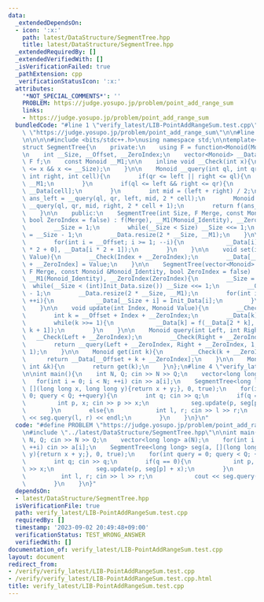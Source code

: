 ```yaml
---
data:
  _extendedDependsOn:
  - icon: ':x:'
    path: latest/DataStructure/SegmentTree.hpp
    title: latest/DataStructure/SegmentTree.hpp
  _extendedRequiredBy: []
  _extendedVerifiedWith: []
  _isVerificationFailed: true
  _pathExtension: cpp
  _verificationStatusIcon: ':x:'
  attributes:
    '*NOT_SPECIAL_COMMENTS*': ''
    PROBLEM: https://judge.yosupo.jp/problem/point_add_range_sum
    links:
    - https://judge.yosupo.jp/problem/point_add_range_sum
  bundledCode: "#line 1 \"verify_latest/LIB-PointAddRangeSum.test.cpp\"\n#define PROBLEM\
    \ \"https://judge.yosupo.jp/problem/point_add_range_sum\"\n\n#line 1 \"latest/DataStructure/SegmentTree.hpp\"\
    \n\n\n\n#include <bits/stdc++.h>\nusing namespace std;\n\ntemplate<typename Monoid>\n\
    struct SegmentTree{\n    private:\n    using F = function<Monoid(Monoid, Monoid)>;\n\
    \n    int __Size, __Offset, __ZeroIndex;\n    vector<Monoid> __Data;\n    const\
    \ F f;\n    const Monoid __M1;\n\n    inline void __Check(int x){\n        assert(1\
    \ <= x && x <= __Size);\n    }\n\n    Monoid __query(int ql, int qr, int left,\
    \ int right, int cell){\n        if(qr <= left || right <= ql){\n            return\
    \ __M1;\n        }\n        if(ql <= left && right <= qr){\n            return\
    \ __Data[cell];\n        }\n        int mid = (left + right) / 2;\n        Monoid\
    \ ans_left = __query(ql, qr, left, mid, 2 * cell);\n        Monoid ans_right =\
    \ __query(ql, qr, mid, right, 2 * cell + 1);\n        return f(ans_left, ans_right);\n\
    \    }\n\n    public:\n    SegmentTree(int Size, F Merge, const Monoid &Monoid_Identity,\
    \ bool ZeroIndex = false) : f(Merge), __M1(Monoid_Identity), __ZeroIndex(ZeroIndex){\n\
    \        __Size = 1;\n        while(__Size < Size) __Size <<= 1;\n        __Offset\
    \ = __Size - 1;\n        __Data.resize(2 * __Size, __M1);\n    }\n\n    void build(){\n\
    \        for(int i = __Offset; i >= 1; --i){\n            __Data[i] = f(__Data[i\
    \ * 2 + 0], __Data[i * 2 + 1]);\n        }\n    }\n\n    void set(int Index, Monoid\
    \ Value){\n        __Check(Index + __ZeroIndex);\n        __Data[__Offset + Index\
    \ + __ZeroIndex] = Value;\n    }\n\n    SegmentTree(vector<Monoid> &Init_Data,\
    \ F Merge, const Monoid &Monoid_Identity, bool ZeroIndex = false) : f(Merge),\
    \ __M1(Monoid_Identity), __ZeroIndex(ZeroIndex){\n        __Size = 1;\n      \
    \  while(__Size < (int)Init_Data.size()) __Size <<= 1;\n        __Offset = __Size\
    \ - 1;\n        __Data.resize(2 * __Size, __M1);\n        for(int i = 0; i < (int)Init_Data.size();\
    \ ++i){\n            __Data[__Size + i] = Init_Data[i];\n        }\n        build();\n\
    \    }\n\n    void update(int Index, Monoid Value){\n        __Check(Index + __ZeroIndex);\n\
    \        int k = __Offset + Index + __ZeroIndex;\n        __Data[k] = Value;\n\
    \        while(k >>= 1){\n            __Data[k] = f(__Data[2 * k], __Data[2 *\
    \ k + 1]);\n        }\n    }\n\n    Monoid query(int Left, int Right){\n     \
    \   __Check(Left + __ZeroIndex);\n        __Check(Right + __ZeroIndex - 1);\n\
    \        return __query(Left + __ZeroIndex, Right + __ZeroIndex, 1, __Size + 1,\
    \ 1);\n    }\n\n    Monoid get(int k){\n        __Check(k + __ZeroIndex);\n  \
    \      return __Data[__Offset + k + __ZeroIndex];\n    }\n\n    Monoid operator[](const\
    \ int &k){\n        return get(k);\n    }\n};\n#line 4 \"verify_latest/LIB-PointAddRangeSum.test.cpp\"\
    \n\nint main(){\n    int N, Q; cin >> N >> Q;\n    vector<long long> a(N);\n \
    \   for(int i = 0; i < N; ++i) cin >> a[i];\n    SegmentTree<long long> seg(a,\
    \ [](long long x, long long y){return x + y;}, 0, true);\n    for(int query =\
    \ 0; query < Q; ++query){\n        int q; cin >> q;\n        if(q == 0){\n   \
    \         int p, x; cin >> p >> x;\n            seg.update(p, seg[p] + x);\n \
    \       }\n        else{\n            int l, r; cin >> l >> r;\n            cout\
    \ << seg.query(l, r) << endl;\n        }\n    }\n}\n"
  code: "#define PROBLEM \"https://judge.yosupo.jp/problem/point_add_range_sum\"\n\
    \n#include \"../latest/DataStructure/SegmentTree.hpp\"\n\nint main(){\n    int\
    \ N, Q; cin >> N >> Q;\n    vector<long long> a(N);\n    for(int i = 0; i < N;\
    \ ++i) cin >> a[i];\n    SegmentTree<long long> seg(a, [](long long x, long long\
    \ y){return x + y;}, 0, true);\n    for(int query = 0; query < Q; ++query){\n\
    \        int q; cin >> q;\n        if(q == 0){\n            int p, x; cin >> p\
    \ >> x;\n            seg.update(p, seg[p] + x);\n        }\n        else{\n  \
    \          int l, r; cin >> l >> r;\n            cout << seg.query(l, r) << endl;\n\
    \        }\n    }\n}"
  dependsOn:
  - latest/DataStructure/SegmentTree.hpp
  isVerificationFile: true
  path: verify_latest/LIB-PointAddRangeSum.test.cpp
  requiredBy: []
  timestamp: '2023-09-02 20:49:48+09:00'
  verificationStatus: TEST_WRONG_ANSWER
  verifiedWith: []
documentation_of: verify_latest/LIB-PointAddRangeSum.test.cpp
layout: document
redirect_from:
- /verify/verify_latest/LIB-PointAddRangeSum.test.cpp
- /verify/verify_latest/LIB-PointAddRangeSum.test.cpp.html
title: verify_latest/LIB-PointAddRangeSum.test.cpp
---
```

